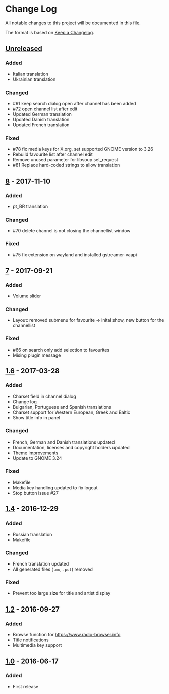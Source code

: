 # Change Log

All notable changes to this project will be documented in this file.

The format is based on [Keep a Changelog](http://keepachangelog.com/).

## [Unreleased]

### Added
- Italian translation
- Ukrainian translation

### Changed
- #91 keep search dialog open after channel has been added
- #72 open channel list after edit
- Updated German translation
- Updated Danish translation
- Updated French translation

### Fixed
- #78 fix media keys for X.org, set supported GNOME version to 3.26
- Rebuild favourite list after channel edit
- Remove unused parameter for libsoup set_request
- #81 Replace hard-coded strings to allow translation

## [8] - 2017-11-10

### Added
- pt_BR translation

### Changed
- #70 delete channel is not closing the channellist window

### Fixed
- #75 fix extension on wayland and installed gstreamer-vaapi

## [7] - 2017-09-21

### Added
- Volume slider

### Changed
- Layout: removed submenu for favourite -> inital show, new button for the channellist

### Fixed
- #66 on search only add selection to favourites
- Mising plugin message

## [1.6] - 2017-03-28

### Added
- Charset field in channel dialog
- Change log
- Bulgarian, Portuguese and Spanish translations
- Charset support for Western European, Greek and Baltic
- Show title info in panel

### Changed
- French, German and Danish translations updated
- Documentation, licenses and copyright holders updated
- Theme improvements
- Update to GNOME 3.24

### Fixed
- Makefile
- Media key handling updated to fix logout
- Stop button issue #27

## [1.4] - 2016-12-29

### Added
- Russian translation
- Makefile

### Changed
- French translation updated
- All generated files (`.mo`, `.pot`) removed

### Fixed
- Prevent too large size for title and artist display

## [1.2] - 2016-09-27

### Added
- Browse function for https://www.radio-browser.info
- Title notifications
- Multimedia key support

## [1.0] - 2016-06-17

### Added
- First release

[Unreleased]: https://github.com/hslbck/gnome-shell-extension-radio/tree/master
[8]: https://github.com/hslbck/gnome-shell-extension-radio/releases/tag/v8
[7]: https://github.com/hslbck/gnome-shell-extension-radio/tree/v7
[1.6]: https://github.com/hslbck/gnome-shell-extension-radio/tree/v1.6
[1.4]: https://github.com/hslbck/gnome-shell-extension-radio/tree/v1.4
[1.2]: https://github.com/hslbck/gnome-shell-extension-radio/tree/v1.2
[1.0]: https://github.com/hslbck/gnome-shell-extension-radio/tree/v1.0
